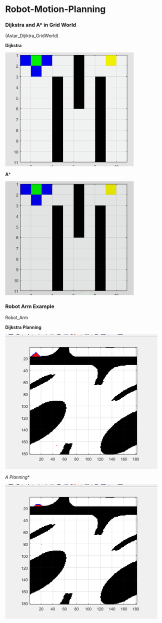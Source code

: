# Robot-Motion-Planning
### Dijkstra and A* in Grid World
(Astar_Dijiktra_GridWorld)  

**Dijkstra**

![Dijkstra Grid World Gif](Astar_Dijiktra_GridWorld/Dijkstra.gif)

**A***

![Astar Grid World Gif](Astar_Dijiktra_GridWorld/AStar.gif)

### Robot Arm Example

Robot_Arm

**Dijkstra Planning**

![Dijkstra Grid World Gif](Robot_Arm/DijkstraRobot.gif)  

**A* Planning**

![Astar Grid World Gif](Robot_Arm/AStarRobot.gif)